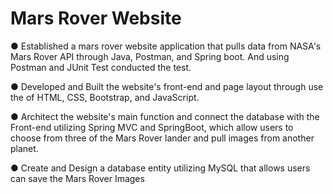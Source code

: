 # Mars Rover Website
● Established a mars rover website application that pulls data from NASA's Mars Rover API through Java, Postman, and Spring boot. And using Postman and JUnit Test conducted the test. 

● Developed and Built the website's front-end and page layout through use the of HTML, CSS, Bootstrap, and JavaScript.

● Architect the website's main function and connect the database with the Front-end utilizing Spring MVC and SpringBoot, which allow users to choose from three of the Mars Rover lander and pull images from another planet. 

● Create and Design a database entity utilizing MySQL that allows users can save the Mars Rover Images
